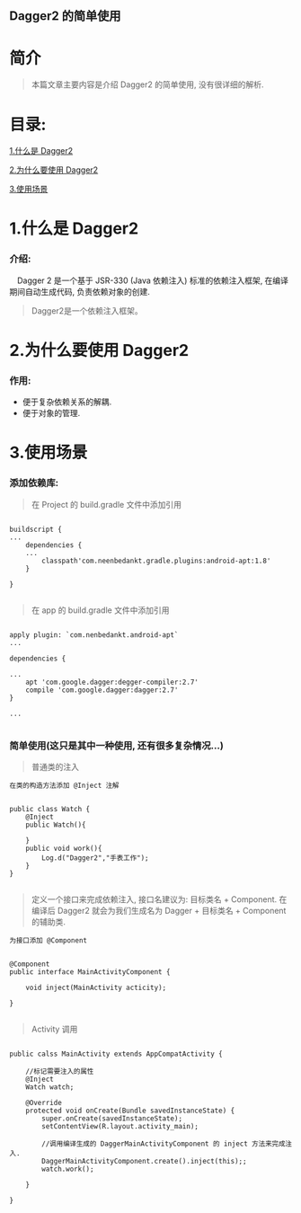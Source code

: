 Dagger2 的简单使用
-------------

# 简介
> 本篇文章主要内容是介绍 Dagger2 的简单使用, 没有很详细的解析.

# 目录:
[1.什么是 Dagger2](#1)

[2.为什么要使用 Dagger2](#2)

[3.使用场景](#3)


# <span id = "1">**1.什么是 Dagger2**</span>

### 介绍:

&ensp;&ensp;Dagger 2 是一个基于 JSR-330 (Java 依赖注入) 标准的依赖注入框架, 在编译期间自动生成代码, 负责依赖对象的创建.

> Dagger2是一个依赖注入框架。


# <span id = "2">**2.为什么要使用 Dagger2**</span>

### 作用:

- 便于复杂依赖关系的解耦.
- 便于对象的管理.

# <span id = "3">**3.使用场景**</span>


### 添加依赖库:

> 在 Project 的 build.gradle 文件中添加引用


```

buildscript {
...
	dependencies {
	...
		classpath'com.neenbedankt.gradle.plugins:android-apt:1.8'
	}

}


```


> 在 app 的 build.gradle 文件中添加引用

```

apply plugin: `com.nenbedankt.android-apt`
...

dependencies {

...
	apt 'com.google.dagger:degger-compiler:2.7'
	compile 'com.google.dagger:dagger:2.7'
}

...


```


### 简单使用(这只是其中一种使用, 还有很多复杂情况...)

> 普通类的注入

`在类的构造方法添加 @Inject 注解`
```

public class Watch {
    @Inject
    public Watch(){

    }
    public void work(){
        Log.d("Dagger2","手表工作");
    }
}


```

> 定义一个接口来完成依赖注入, 接口名建议为: 目标类名 + Component. 在编译后 Dagger2 就会为我们生成名为 Dagger + 目标类名 + Component 的辅助类.

`为接口添加 @Component`
```

@Component
public interface MainActivityComponent {

	void inject(MainActivity acticity);

}


```


> Activity 调用

```

public calss MainActivity extends AppCompatActivity {

	//标记需要注入的属性
	@Inject
	Watch watch;

	@Override
    protected void onCreate(Bundle savedInstanceState) {
        super.onCreate(savedInstanceState);
		setContentView(R.layout.activity_main);
		
		//调用编译生成的 DaggerMainActivityComponent 的 inject 方法来完成注入.
		DaggerMainActivityComponent.create().inject(this);;
		watch.work();

	}

}


```